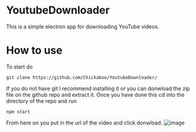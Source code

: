 # YoutubeDownloader
This is a simple electron app for downloading YouTube videos.
# How to use
To start do 
```
git clone https://github.com/Chickaboo/YoutubeDownloader/
```
If you do not have git I recommend installing it or you can donwload the zip file on the github repo and extract it. Once you have done this cd into the directory of the repo and run
```
npm start
```
From here on you put in the url of the video and click donwload.
![image](https://github.com/Chickaboo/YoutubeDownloader/assets/131608268/0efe7c24-b9ca-4447-b20e-cc512843c954)
